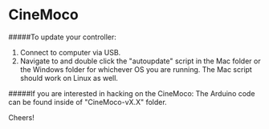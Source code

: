 CineMoco
========
#####To update your controller:
1. Connect to computer via USB.
2. Navigate to and double click the "autoupdate" script in the Mac folder or 
the Windows folder for whichever OS you are running.  The Mac script should 
work on Linux as well.

#####If you are interested in hacking on the CineMoco:
The Arduino code can be found inside of "CineMoco-vX.X" folder.

Cheers!
